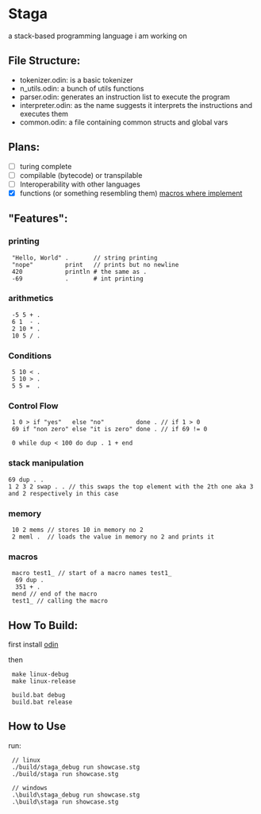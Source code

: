 # Staga
a stack-based programming language i am working on

## File Structure:
- tokenizer.odin: is a basic tokenizer
- n_utils.odin: a bunch of utils functions
- parser.odin: generates an instruction list to execute the program
- interpreter.odin: as the name suggests it interprets the instructions and executes them
- common.odin: a file containing common structs and global vars

## Plans:
- [ ] turing complete
- [ ] compilable (bytecode) or transpilable
- [ ] Interoperability with other languages
- [x] functions (or something resembling them) [macros where implement](https://github.com/PigeonCoding/staga/commit/a637a6eb6fad3ad26093e13330ddb26119b2a2ee)

## "Features":
### printing
```
 "Hello, World" .       // string printing
 "nope"         print   // prints but no newline
 420            println # the same as .
 -69            .       # int printing
```

### arithmetics
```
 -5 5 + .
 6 1  - .
 2 10 * .
 10 5 / .
```

### Conditions
```
 5 10 < .
 5 10 > .
 5 5 =  .
```

### Control Flow
```
 1 0 > if "yes"   else "no"         done . // if 1 > 0
 69 if "non zero" else "it is zero" done . // if 69 != 0

 0 while dup < 100 do dup . 1 + end
```

### stack manipulation
```
69 dup . .
1 2 3 2 swap . . // this swaps the top element with the 2th one aka 3 and 2 respectively in this case
```

### memory
```
 10 2 mems // stores 10 in memory no 2
 2 meml .  // loads the value in memory no 2 and prints it
```

### macros
```
 macro test1_ // start of a macro names test1_
  69 dup . 
  351 + .
 mend // end of the macro
 test1_ // calling the macro
```

## How To Build:
first install [odin](https://odin-lang.org/)

then
```console
 make linux-debug
 make linux-release

 build.bat debug
 build.bat release

```
## How to Use
run:
```console
 // linux
 ./build/staga_debug run showcase.stg
 ./build/staga run showcase.stg

 // windows
 .\build\staga_debug run showcase.stg
 .\build\staga run showcase.stg
```
